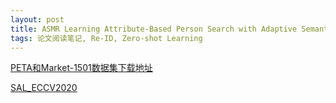 ```yaml
---
layout: post
title: ASMR Learning Attribute-Based Person Search with Adaptive Semantic Margin Regularizer ICCV_2021
tags: 论文阅读笔记, Re-ID, Zero-shot Learning
---
```


[PETA和Market-1501数据集下载地址](https://github.com/ycao5602/SAL?utm_source=catalyzex.com)

[SAL_ECCV2020](https://github.com/ycao5602/SAL?utm_source=catalyzex.com)


